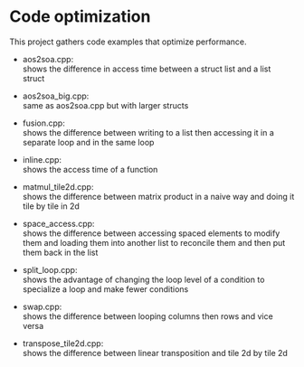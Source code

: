 # Code optimization

This project gathers code examples that optimize performance.

- aos2soa.cpp:<br>
  shows the difference in access time between a struct list and a list struct

- aos2soa_big.cpp:<br>
    same as aos2soa.cpp but with larger structs

- fusion.cpp:<br>
  shows the difference between writing to a list then accessing it in a separate loop and in the same loop

- inline.cpp:<br>
  shows the access time of a function

- matmul_tile2d.cpp:<br>
  shows the difference between matrix product in a naive way and doing it tile by tile in 2d

- space_access.cpp:<br>
  shows the difference between accessing spaced elements to modify them and loading them into another list to reconcile them and then put them back in the list

- split_loop.cpp:<br>
  shows the advantage of changing the loop level of a condition to specialize a loop and make fewer conditions

- swap.cpp: <br>
  shows the difference between looping columns then rows and vice versa

- transpose_tile2d.cpp: <br>
  shows the difference between linear transposition and tile 2d by tile 2d
